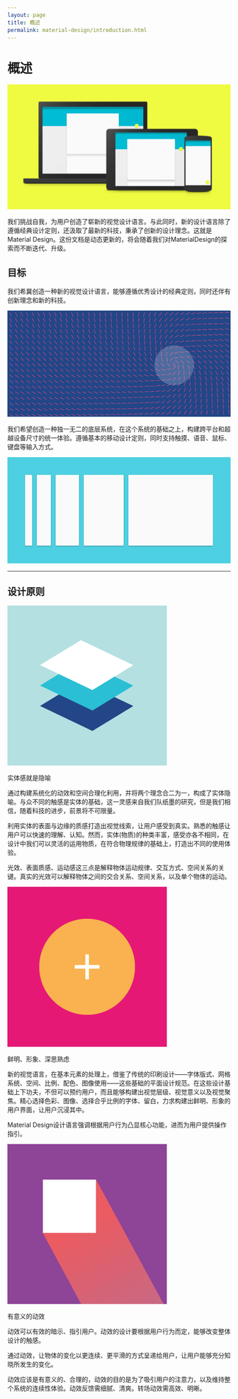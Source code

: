 ```yaml
---
layout: page
title: 概述
permalink: material-design/introduction.html
---
```


概述
===============

![](images/materialdesign-goals-landingimage_large_mdpi.png)

我们挑战自我，为用户创造了崭新的视觉设计语言。与此同时，新的设计语言除了遵循经典设计定则，还汲取了最新的科技，秉承了创新的设计理念。这就是Material Design。这份文档是动态更新的，将会随着我们对MaterialDesign的探索而不断迭代、升级。


## 目标

我们希冀创造一种新的视觉设计语言，能够遵循优秀设计的经典定则，同时还伴有创新理念和新的科技。

![materialdesign-goals](images/materialdesign-goals-swirlanddot_large_mdpi.png)


我们希望创造一种独一无二的底层系统，在这个系统的基础之上，构建跨平台和超越设备尺寸的统一体验。遵循基本的移动设计定则，同时支持触摸、语音、鼠标、键盘等输入方式。

![materialdesign-goals-cutrectangles](images/materialdesign-goals-cutrectangles_large_mdpi.png)

***

## 设计原则

![materialdesign-principles-layersquares](images/materialdesign-principles-layersquares_large_mdpi.png)

实体感就是隐喻

通过构建系统化的动效和空间合理化利用，并将两个理念合二为一，构成了实体隐喻。与众不同的触感是实体的基础，这一灵感来自我们队纸墨的研究，但是我们相信，随着科技的进步，前景将不可限量。

利用实体的表面与边缘的质感打造出视觉线索，让用户感受到真实。熟悉的触感让用户可以快速的理解、认知。然而，实体(物质)的种类丰富，感受亦各不相同，在设计中我们可以灵活的运用物质，在符合物理规律的基础上，打造出不同的使用体验。

光效、表面质感、运动感这三点是解释物体运动规律、交互方式、空间关系的关键。真实的光效可以解释物体之间的交合关系、空间关系，以及单个物体的运动。


![materialdesign-principles-circleplus_large_mdpi.png](images/materialdesign-principles-circleplus_large_mdpi.png)

鲜明、形象、深思熟虑

新的视觉语言，在基本元素的处理上，借鉴了传统的印刷设计——字体版式、网格系统、空间、比例、配色、图像使用——这些基础的平面设计规范。在这些设计基础上下功夫，不但可以预约用户，而且能够构建出视觉层级、视觉意义以及视觉聚焦。精心选择色彩、图像、选择合乎比例的字体、留白，力求构建出鲜明、形象的用户界面，让用户沉浸其中。

Material Design设计语言强调根据用户行为凸显核心功能，进而为用户提供操作指引。

![materialdesign-principles-flyingsquare](images/materialdesign-principles-flyingsquare_large_mdpi.png)

有意义的动效

动效可以有效的暗示、指引用户。动效的设计要根据用户行为而定，能够改变整体设计的触感。

通过动效，让物体的变化以更连续、更平滑的方式呈递给用户，让用户能够充分知晓所发生的变化。


动效应该是有意义的、合理的，动效的目的是为了吸引用户的注意力，以及维持整个系统的连续性体验。动效反馈需细腻、清爽。转场动效需高效、明晰。
